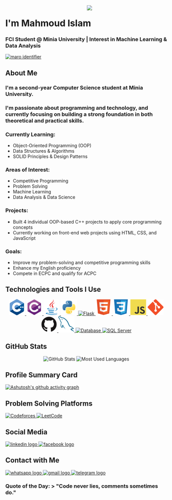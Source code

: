 

<div align="right">
  <img width="250" align="right" src="https://c.tenor.com/_DOBjnGspYAAAAAM/code-coding.gif">
</div>

# I'm Mahmoud Islam

### FCI Student @ Minia University | Interest in Machine Learning & Data Analysis

<a href="https://github.com/Mahmoud-islamcs?tab=repositories"><img src="https://readme-typing-svg.demolab.com?font=Fira+Code&weight=500&size=26&duration=1000&pause=700&color=00AF11&multiline=true&repeat=false&width=600&height=100&lines=Welcome+to+my+GitHub+profile;you+can++check+my+repositories;Just+click+on..." alt="maro identifier" /></a>


## About Me

###	 I'm a second-year Computer Science student at Minia University.  
###	 I'm passionate about programming and technology, and currently focusing on building a strong foundation in both theoretical and practical skills.

### Currently Learning:
- Object-Oriented Programming (OOP)
- Data Structures & Algorithms
- SOLID Principles & Design Patterns

### Areas of Interest:
- Competitive Programming
- Problem Solving
- Machine Learning
- Data Analysis & Data Science

### Projects:
- Built 4 individual OOP-based C++ projects to apply core programming concepts
- Currently working on front-end web projects using HTML, CSS, and JavaScript

### Goals:
- Improve my problem-solving and competitive programming skills
- Enhance my English proficiency
- Compete in ECPC and qualify for ACPC

## Technologies and Tools I Use

<p align="center">
  <a href="https://isocpp.org/" target="_blank">
    <img src="https://raw.githubusercontent.com/devicons/devicon/master/icons/cplusplus/cplusplus-original.svg" alt="C++" width="50" height="50" />
  </a>
  <a href="https://learn.microsoft.com/en-us/dotnet/csharp/" target="_blank">
    <img src="https://raw.githubusercontent.com/devicons/devicon/master/icons/csharp/csharp-original.svg" alt="C#" width="50" height="50" />
  </a>
  <a href="https://www.java.com" target="_blank">
    <img src="https://raw.githubusercontent.com/devicons/devicon/master/icons/java/java-original.svg" alt="Java" width="50" height="50" />
  </a>
  <a href="https://www.python.org/" target="_blank">
    <img src="https://raw.githubusercontent.com/devicons/devicon/master/icons/python/python-original.svg" alt="Python" width="50" height="50" />
  </a>
  <a href="https://flask.palletsprojects.com/" target="_blank">
    <img src="https://flask.palletsprojects.com/en/2.3.x/_images/flask-logo.png" alt="Flask" width="50" height="50" />
  </a>
  <a href="https://developer.mozilla.org/en-US/docs/Web/HTML" target="_blank">
    <img src="https://raw.githubusercontent.com/devicons/devicon/master/icons/html5/html5-original.svg" alt="HTML" width="50" height="50" />
  </a>
  <a href="https://developer.mozilla.org/en-US/docs/Web/CSS" target="_blank">
    <img src="https://raw.githubusercontent.com/devicons/devicon/master/icons/css3/css3-original.svg" alt="CSS" width="50" height="50" />
  </a>
  <a href="https://developer.mozilla.org/en-US/docs/Web/JavaScript" target="_blank">
    <img src="https://raw.githubusercontent.com/devicons/devicon/master/icons/javascript/javascript-original.svg" alt="JavaScript" width="50" height="50" />
  </a>
  <a href="https://git-scm.com/" target="_blank">
    <img src="https://raw.githubusercontent.com/devicons/devicon/master/icons/git/git-original.svg" alt="Git" width="50" height="50" />
  </a>
  <a href="https://github.com/" target="_blank">
    <img src="https://raw.githubusercontent.com/devicons/devicon/master/icons/github/github-original.svg" alt="GitHub" width="50" height="50" style="background-color: white; border-radius: 50%" />
  </a>
  <a href="https://en.wikipedia.org/wiki/SQL" target="_blank">
    <img src="https://raw.githubusercontent.com/devicons/devicon/master/icons/mysql/mysql-original.svg" alt="SQL" width="50" height="50" />
  </a>
  <a href="https://en.wikipedia.org/wiki/Database" target="_blank">
    <img src="https://img.icons8.com/ios-filled/50/000000/database.png" alt="Database" width="50" height="50" />
  </a>
  <a href="https://www.microsoft.com/en-us/sql-server" target="_blank">
    <img src="https://img.icons8.com/color/48/000000/microsoft-sql-server.png" alt="SQL Server" width="50" height="50" />
  </a>
</p>


## GitHub Stats

<div align="center">

  <img src="https://github-readme-stats.vercel.app/api?username=Mahmoud-islamcs&show_icons=true&include_all_commits=true&count_private=true&theme=tokyonight&hide_border=true&border_radius=15" height="180" alt="GitHub Stats" />

  <img src="https://github-readme-stats.vercel.app/api/top-langs?username=Mahmoud-islamcs&layout=compact&langs_count=6&theme=tokyonight&hide_border=true&border_radius=15" height="180" alt="Most Used Languages" />

  

</div>


## Profile Summary Card

[![Ashutosh's github activity graph](https://github-readme-activity-graph.vercel.app/graph?username=Mahmoud-islamcs&bg_color=303030&color=ffffff&line=3dff9b&point=00e682&area=true&hide_border=true)](https://github.com/ashutosh00710/github-readme-activity-graph)



## Problem Solving Platforms

<div align="left">
  <a href="https://codeforces.com/profile/7O0ODA" target="_blank">
    <img src="https://raw.githubusercontent.com/simple-icons/simple-icons/develop/icons/codeforces.svg" width="52" height="40" alt="Codeforces" />
  </a>
  <a href="https://leetcode.com/u/mahmoud-islamcs/" target="_blank">
    <img src="https://upload.wikimedia.org/wikipedia/commons/1/19/LeetCode_logo_black.png" width="52" height="40" alt="LeetCode" />
  </a>
</div>

## Social Media

<div align="left">
  <a href="https://www.linkedin.com/in/mahmoud-islam-543534353/" target="_blank">
    <img src="https://raw.githubusercontent.com/maurodesouza/profile-readme-generator/master/src/assets/icons/social/linkedin/default.svg" width="52" height="40" alt="linkedin logo" />
  </a>
  <a href="https://www.facebook.com/mahmoud.islam.181327" target="_blank">
    <img src="https://raw.githubusercontent.com/maurodesouza/profile-readme-generator/master/src/assets/icons/social/facebook/default.svg" width="52" height="40" alt="facebook logo" />
  </a>
</div>

## Contact with Me

<div align="left">
  <a href="https://wa.me/201033572884" target="_blank">
    <img src="https://raw.githubusercontent.com/maurodesouza/profile-readme-generator/master/src/assets/icons/social/whatsapp/default.svg" width="52" height="40" alt="whatsapp logo" />
  </a>
  <a href="mailto:mahmoudislam.1.cs@gmail.com">
    <img src="https://raw.githubusercontent.com/maurodesouza/profile-readme-generator/master/src/assets/icons/social/gmail/default.svg" width="52" height="40" alt="gmail logo" />
  </a>
  <a href="https://t.me/i7hoOoDa" target="_blank">
    <img src="https://raw.githubusercontent.com/maurodesouza/profile-readme-generator/master/src/assets/icons/social/telegram/default.svg" width="52" height="40" alt="telegram logo" />
  </a>
</div>

###  Quote of the Day: > "Code never lies, comments sometimes do."
